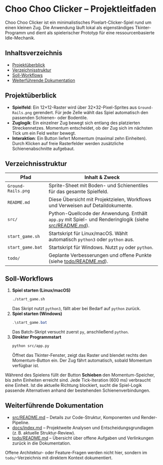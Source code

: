 # Choo Choo Clicker – Projektleitfaden

Choo Choo Clicker ist ein minimalistisches Pixelart-Clicker-Spiel rund um einen kleinen Zug. Die Anwendung läuft lokal als eigenständiges Tkinter-Programm und dient als spielerischer Prototyp für eine ressourcenbasierte Idle-Mechanik.

## Inhaltsverzeichnis
- [Projektüberblick](#projektüberblick)
- [Verzeichnisstruktur](#verzeichnisstruktur)
- [Soll-Workflows](#soll-workflows)
- [Weiterführende Dokumentation](#weiterführende-dokumentation)

## Projektüberblick
- **Spielfeld**: Ein 12×12-Raster wird über 32×32-Pixel-Sprites aus `Ground-Rails.png` gerendert. Für jede Zelle wählt das Spiel automatisch den passenden Schienen- oder Bodentile.
- **Zuglogik**: Ein einzelner Zug bewegt sich entlang des platzierten Streckennetzes. Momentum entscheidet, ob der Zug sich im nächsten Tick um ein Feld weiter bewegt.
- **Interaktion**: Ein Button liefert Momentum (maximal zehn Einheiten). Durch Klicken auf freie Rasterfelder werden zusätzliche Schienenabschnitte aufgebaut.

## Verzeichnisstruktur
| Pfad | Inhalt & Zweck |
| --- | --- |
| `Ground-Rails.png` | Sprite-Sheet mit Boden- und Schienentiles für das gesamte Spielfeld. |
| `README.md` | Diese Übersicht mit Projektzielen, Workflows und Verweisen auf Detaildokumente. |
| `src/` | Python-Quellcode der Anwendung. Enthält `app.py` mit Spiel- und Renderinglogik (siehe [src/README.md](src/README.md)). |
| `start_game.sh` | Startskript für Linux/macOS. Wählt automatisch `python3` oder `python` aus. |
| `start_game.bat` | Startskript für Windows. Nutzt `py` oder `python`. |
| `todo/` | Geplante Verbesserungen und offene Punkte (siehe [todo/README.md](todo/README.md)). |

## Soll-Workflows
1. **Spiel starten (Linux/macOS)**  
   ```bash
   ./start_game.sh
   ```
   Das Skript nutzt `python3`, fällt aber bei Bedarf auf `python` zurück.
2. **Spiel starten (Windows)**  
   ```powershell
   .\start_game.bat
   ```
   Das Batch-Skript versucht zuerst `py`, anschließend `python`.
3. **Direkter Programmstart**  
   ```bash
   python src/app.py
   ```
   Öffnet das Tkinter-Fenster, zeigt das Raster und blendet rechts den Momentum-Button ein. Der Zug fährt automatisch, sobald Momentum verfügbar ist.

Während des Spielens füllt der Button **Schieben** den Momentum-Speicher, bis zehn Einheiten erreicht sind. Jede Tick-Iteration (600 ms) verbraucht eine Einheit. Ist die aktuelle Richtung blockiert, sucht die Spiel-Logik passende Alternativen anhand der bestehenden Schienenverbindungen.

## Weiterführende Dokumentation
- [src/README.md](src/README.md) – Details zur Code-Struktur, Komponenten und Render-Pipeline.
- [docs/index.md](docs/index.md) – Projektweite Analysen und Entscheidungsgrundlagen (z. B. aktuelle Struktur-Review).
- [todo/README.md](todo/README.md) – Übersicht über offene Aufgaben und Verlinkungen zurück in die Dokumentation.

Offene Architektur- oder Feature-Fragen werden nicht hier, sondern im `todo/`-Verzeichnis mit direktem Kontext dokumentiert.
